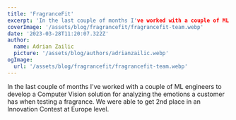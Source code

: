 ```yaml
---
title: 'FragranceFit'
excerpt: 'In the last couple of months I've worked with a couple of ML engineers to develop a Computer Vision solution for analyzing the emotions a customer has when testing a fragrance. We were able to get 2nd place in an Innovation Contest at Europe level.'
coverImage: '/assets/blog/fragrancefit/fragrancefit-team.webp'
date: '2023-03-28T11:20:07.322Z'
author:
  name: Adrian Zailic
  picture: '/assets/blog/authors/adrianzailic.webp'
ogImage:
  url: '/assets/blog/fragrancefit/fragrancefit-team.webp'
---
```


In the last couple of months I've worked with a couple of ML engineers to develop a Computer Vision solution for analyzing the emotions a customer has when testing a fragrance. We were able to get 2nd place in an Innovation Contest at Europe level.

